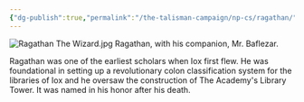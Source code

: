 ```yaml
---
{"dg-publish":true,"permalink":"/the-talisman-campaign/np-cs/ragathan/","noteIcon":""}
---
```


![Ragathan The Wizard.jpg](/img/user/The%20Talisman%20Campaign/Locations/Ragathan%20The%20Wizard.jpg)
Ragathan, with his companion, Mr. Baflezar.

Ragathan was one of the earliest scholars when Iox first flew. He was foundational in setting up a revolutionary colon classification system for the libraries of Iox and he oversaw the construction of The Academy's Library Tower. It was named in his honor after his death. 